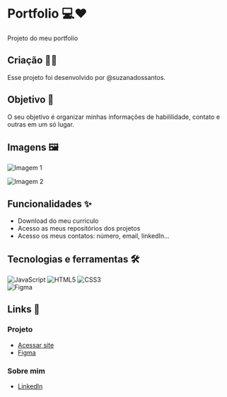 # Portfolio 💻❤️ 

Projeto do meu portfolio

## Criação 👧🏻

Esse projeto foi desenvolvido por @suzanadossantos.

## Objetivo 🎯

O seu objetivo é organizar minhas informações de habililidade, contato e outras em um só lugar.

## Imagens 🖼️

![Imagem 1](https://user-images.githubusercontent.com/94690066/200568142-d09071b9-7fdf-4ab8-91fe-590916ad4cb7.png)

![Imagem 2](https://user-images.githubusercontent.com/94690066/200568172-986b07f9-884e-47ea-bcf2-17997eb48061.png)

## Funcionalidades ✨

- Download do meu curriculo
- Acesso as meus repositórios dos projetos
- Acesso os meus contatos: número, email, linkedIn...

## Tecnologias e ferramentas 🛠️

![JavaScript](https://img.shields.io/badge/JavaScript-F7DF1E?style=for-the-badge&logo=javascript&logoColor=black)
![HTML5](https://img.shields.io/badge/HTML5-E34F26?style=for-the-badge&logo=html5&logoColor=white)
![CSS3](https://img.shields.io/badge/CSS3-1572B6?style=for-the-badge&logo=css3&logoColor=white)
<br>
![Figma](https://img.shields.io/badge/Figma-F76E5F?style=for-the-badge&logo=figma&logoColor=black)

## Links 🔗

### Projeto 
- [Acessar site](https://suzanadossantos.github.io/portfolio/)
- [Figma](https://www.figma.com/file/Mp4bojlTTDnjALrBqoxkvt/Portf%C3%B3lio-2022?node-id=0%3A1)

### Sobre mim
- [LinkedIn](https://www.linkedin.com/in/suzana-dos-santos-dev/)
